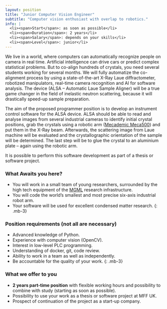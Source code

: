 ```yaml
---
layout: position
title: "Junior Computer Vision Engineer"
subtitle: "Computer vision enthusiast with overlap to robotics."
info: |
  <li><span>Start</span>: as soon as possible</li>
  <li><span>Duration</span>: 2 years</li>
  <li><span>Salary</span>: depends on your skills</li>
  <li><span>Level</span>: junior</li>
---
```

We live in a world, where computers can automatically recognize people on camera in real time. Artificial intelligence can drive cars or predict complex statistical problems. But to co-align hundreds of crystals, you need several students working for several months. We will fully automatize the co-alignment process by using a state-of-the-art X-Ray Laue diffractometer, robotized manipulators, real-time camera recognition and AI for software analysis. The device (ALSA – Automatic Laue Sample Aligner) will be a true game changer in the field of inelastic neutron scattering, because it will drastically speed-up sample preparation.

The aim of the proposed programmer position is to develop an instrument control software for the ALSA device. ALSA should be able to read and analyse images from several industrial cameras to identify initial crystal positions, grab the crystals using a robotic arm ([Mecademic Meca500](https://www.mecademic.com/en/meca500-robot-arm)) and put them in the X-Ray beam. Afterwards, the scattering image from Laue machine will be evaluated and the crystallographic orientation of the sample will be determined. The last step will be to glue the crystal to an aluminium plate – again using the robotic arm.

It is possible to perform this software development as part of a thesis or software project.

### What Awaits you here?

- You will work in a small team of young researchers, surrounded by the high tech equipment of the [MGML](https://mgml.eu/) research infrastructure.
- You will code the world’s smallest and most precise six-axis industrial robot arm.
- Your software will be used for excellent condensed matter research.
{: .mb-3}

### Position requirements (not all are necessary)

 - Advanced knowledge of Python.
 - Experience with computer vision (OpenCV).
 - Interest in low-level PLC programming.
 - Understanding of docker, git, code review.
 - Ability to work in a team as well as independently.
 - Be accountable for the quality of your work.
{: .mb-3}

### What we offer to you

 - **2 years part-time position** with flexible working hours and possibility to combine with study (starting as soon as possible).
 - Possibility to use your work as a thesis or software project at MFF UK.
 - Prospect of continuation of the project as a start-up company.